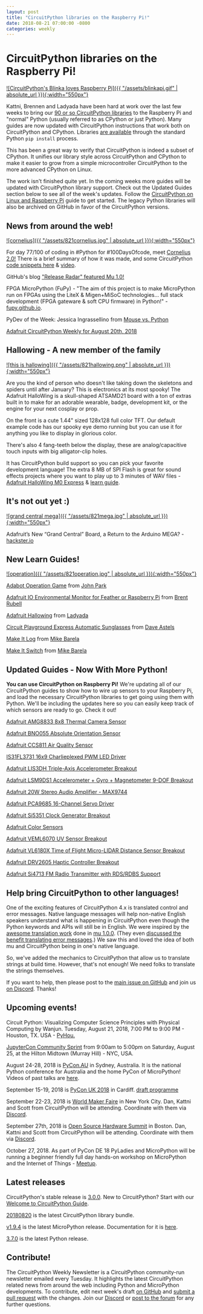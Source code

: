 ```yaml
---
layout: post
title: "CircuitPython libraries on the Raspberry Pi!"
date: 2018-08-21 07:00:00 -0800
categories: weekly
---
```


# CircuitPython libraries on the Raspberry Pi!

[![CircuitPython's Blinka loves Raspberry Pi]({{ "/assets/blinkapi.gif" | absolute_url }}){:width="550px"}](https://learn.adafruit.com/circuitpython-on-raspberrypi-linux)

Kattni, Brennen and Ladyada have been hard at work over the last few weeks to bring our [90 or so CircuitPython libraries](https://pypi.org/search/?q=%22adafruit-circuitpython%22) to the Raspberry Pi and "normal" Python (usually referred to as CPython or just Python). Many guides are now updated with CircuitPython instructions that work both on CircuitPython and CPython. Libraries [are available](https://pypi.org/search/?q=%22adafruit-circuitpython%22) through the standard Python `pip install` process.

This has been a great way to verify that CircuitPython is indeed a subset of CPython. It unifies our library style across CircuitPython and CPython to make it easier to grow from a simple microcontroller CircuitPython to the more advanced CPython on Linux.

The work isn't finished quite yet. In the coming weeks more guides will be updated with CircuitPython library support. Check out the Updated Guides section below to see all of the week's updates. Follow the [CircuitPython on Linux and Raspberry Pi](https://learn.adafruit.com/circuitpython-on-raspberrypi-linux) guide to get started. The legacy Python libraries will also be archived on GitHub in favor of the CircuitPython versions.

## News from around the web!

[![cornelius]({{ "/assets/821cornelius.jpg" | absolute_url }}){:width="550px"}](https://tinkerboi.net/post_id/19)

For day 77/100 of coding in #Python for #100DaysOfcode, meet [Cornelius 2.0!](https://twitter.com/TheTinkerboi/status/1029475838952198145) There is a brief summary of how it was made, and some CircuitPython [code snippets here](https://tinkerboi.net/post_id/19) & [video](https://www.youtube.com/watch?v=Uwf73L_A_6U).

GitHub's blog ["Release Radar" featured Mu 1.0!](https://blog.github.com/2018-08-17-release-radar-july-2018/)

FPGA MicroPython (FuPy) - "The aim of this project is to make MicroPython run on FPGAs using the LiteX & Migen+MiSoC technologies... full stack development (FPGA gateware & soft CPU firmware) in Python!" - [fupy.github.io](https://fupy.github.io/).

PyDev of the Week: Jessica Ingrassellino from [Mouse vs. Python](http://www.blog.pythonlibrary.org/2018/08/20/pydev-of-the-week-jessica-ingrassellino/)

[Adafruit CircuitPython Weekly for August 20th, 2018](https://youtu.be/XBIzLuUPkbU)

## Hallowing - A new member of the family

[![this is hallowing]({{ "/assets/821hallowing.png" | absolute_url }}){:width="550px"}](https://learn.adafruit.com/adafruit-hallowing)

Are you the kind of person who doesn't like taking down the skeletons and spiders until after January? This is electronics at its most spooky! The Adafruit HalloWing is a skull-shaped ATSAMD21 board with a ton of extras built in to make for an adorable wearable, badge, development kit, or the engine for your next cosplay or prop.

On the front is a cute 1.44" sized 128x128 full color TFT. Our default example code has our spooky eye demo running but you can use it for anything you like to display in glorious color.

There's also 4 fang-teeth below the display, these are analog/capacitive touch inputs with big alligator-clip holes.

It has CircuitPython build support so you can pick your favorite development language! The extra 8 MB of SPI Flash is great for sound effects projects where you want to play up to 3 minutes of WAV files - [Adafruit HalloWing M0 Express](https://www.adafruit.com/product/3900) & [learn guide](https://learn.adafruit.com/adafruit-hallowing).

## It's not out yet :)

[![grand central mega]({{ "/assets/821mega.jpg" | absolute_url }}){:width="550px"}](https://blog.hackster.io/adafruits-new-grand-central-board-a-return-to-the-arduino-mega-3f1273b0030)

Adafruit’s New “Grand Central” Board, a Return to the Arduino MEGA? - [hackster.io](https://blog.hackster.io/adafruits-new-grand-central-board-a-return-to-the-arduino-mega-3f1273b0030)

## New Learn Guides!

[![operation]({{ "/assets/821operation.jpg" | absolute_url }}){:width="550px"}](https://learn.adafruit.com/adabot-operation-game)

[Adabot Operation Game](https://learn.adafruit.com/adabot-operation-game) from [John Park](https://learn.adafruit.com/users/johnpark)

[Adafruit IO Environmental Monitor for Feather or Raspberry Pi](https://learn.adafruit.com/adafruit-io-air-quality-monitor) from [Brent Rubell](https://learn.adafruit.com/users/brubell)

[Adafruit Hallowing](https://learn.adafruit.com/adafruit-hallowing) from [Ladyada](https://learn.adafruit.com/users/adafruit2)

[Circuit Playground Express Automatic Sunglasses](https://learn.adafruit.com/circuit-playground-express-auto-sunglasses) from [Dave Astels](https://learn.adafruit.com/users/dastels)

[Make It Log](https://learn.adafruit.com/make-it-data-log-spreadsheet-circuit-playground) from [Mike Barela](https://learn.adafruit.com/users/MikeBarela)

[Make It Switch](https://learn.adafruit.com/make-it-switch) from [Mike Barela](https://learn.adafruit.com/users/MikeBarela)

## Updated Guides - Now With More Python!

**You can use CircuitPython on Raspberry Pi!** We're updating all of our CircuitPython guides to show how to wire up sensors to your Raspberry Pi, and load the necessary CircuitPython libraries to get going using them with Python. We'll be including the updates here so you can easily keep track of which sensors are ready to go. Check it out!

[Adafruit AMG8833 8x8 Thermal Camera Sensor](https://learn.adafruit.com/adafruit-amg8833-8x8-thermal-camera-sensor)

[Adafruit BNO055 Absolute Orientation Sensor](https://learn.adafruit.com/adafruit-bno055-absolute-orientation-sensor)

[Adafruit CCS811 Air Quality Sensor](https://learn.adafruit.com/adafruit-ccs811-air-quality-sensor)

[IS31FL3731 16x9 Charlieplexed PWM LED Driver](https://learn.adafruit.com/i31fl3731-16x9-charliplexed-pwm-led-driver)

[Adafruit LIS3DH Triple-Axis Accelerometer Breakout](https://learn.adafruit.com/adafruit-lis3dh-triple-axis-accelerometer-breakout)

[Adafruit LSM9DS1 Accelerometer + Gyro + Magnetometer 9-DOF Breakout](https://learn.adafruit.com/adafruit-lsm9ds1-accelerometer-plus-gyro-plus-magnetometer-9-dof-breakout)

[Adafruit 20W Stereo Audio Amplifier - MAX9744](https://learn.adafruit.com/adafruit-20w-stereo-audio-amplifier-class-d-max9744)

[Adafruit PCA9685 16-Channel Servo Driver](https://learn.adafruit.com/16-channel-pwm-servo-driver)

[Adafruit Si5351 Clock Generator Breakout](https://learn.adafruit.com/adafruit-si5351-clock-generator-breakout)

[Adafruit Color Sensors](https://learn.adafruit.com/adafruit-color-sensors/overview)

[Adafruit VEML6070 UV Sensor Breakout](https://learn.adafruit.com/adafruit-veml6070-uv-light-sensor-breakout)

[Adafruit VL6180X Time of Flight Micro-LIDAR Distance Sensor Breakout](https://learn.adafruit.com/adafruit-vl6180x-time-of-flight-micro-lidar-distance-sensor-breakout)

[Adafruit DRV2605 Haptic Controller Breakout](https://learn.adafruit.com/adafruit-drv2605-haptic-controller-breakout)

[Adafruit Si4713 FM Radio Transmitter with RDS/RDBS Support](https://learn.adafruit.com/adafruit-drv2605-haptic-controller-breakout)

## Help bring CircuitPython to other languages!

One of the exciting features of CircuitPython 4.x is translated control and error messages. Native language messages will help non-native English speakers understand what is happening in CircuitPython even though the Python keywords and APIs will still be in English. We were inspired by the [awesome translation work](https://mu.readthedocs.io/en/latest/translations.html) done in [mu 1.0.0](http://madewith.mu/mu/releases/2018/07/20/mu-1.html). (They even [discussed the benefit translating error messages](https://github.com/mu-editor/mu/issues/507).) We saw this and loved the idea of both mu and CircuitPython being in one's native language.

So, we've added the mechanics to CircuitPython that allow us to translate strings at build time. However, that's not enough! We need folks to translate the strings themselves.

If you want to help, then please post to the [main issue on GitHub](https://github.com/adafruit/circuitpython/issues/1098) and join us [on Discord](https://adafru.it/discord). Thanks!

## Upcoming events!

Circuit Python: Visualizing Computer Science Principles with Physical Computing by Wanjun. Tuesday, August 21, 2018, 7:00 PM to 9:00 PM - Houston, TX. USA - [PyHou.](https://www.meetup.com/python-14/events/250807263/)

[JupyterCon Community Sprint](https://www.eventbrite.com/e/jupytercon-community-sprint-day-tickets-48679310127) from 9:00am to 5:00pm on Saturday, August 25, at the Hilton Midtown (Murray Hill) - NYC, USA.

August 24-28, 2018 is [PyCon.AU](https://2018.pycon-au.org/) in Sydney, Australia. It is the national Python conference for Australia and the home PyCon of MicroPython! Videos of past talks are [here](https://www.youtube.com/user/PyConAU).

September 15-19, 2018 is [PyCon UK 2018](https://2018.pyconuk.org/) in Cardiff. [draft programme](https://2018.pyconuk.org/programme/)

September 22-23, 2018 is [World Maker Faire](https://makerfaire.com/new-york/) in New York City. Dan, Kattni and Scott from CircuitPython will be attending. Coordinate with them via [Discord](https://adafru.it/discord).

September 27th, 2018 is [Open Source Hardware Summit](https://2018.oshwa.org/) in Boston. Dan, Kattni and Scott from CircuitPython will be attending. Coordinate with them via [Discord](https://adafru.it/discord).

October 27, 2018. As part of PyCon DE 18 PyLadies and MicroPython will be running a
beginner friendly full day hands-on workshop on MicroPython and the
Internet of Things - [Meetup](https://www.meetup.com/de-DE/PyData-Suedwest/events/253574767/).

## Latest releases

CircuitPython's stable release is [3.0.0](https://github.com/adafruit/circuitpython/releases/latest). New to CircuitPython? Start with our [Welcome to CircuitPython Guide](https://learn.adafruit.com/welcome-to-circuitpython).

[20180820](https://github.com/adafruit/Adafruit_CircuitPython_Bundle/releases/latest) is the latest CircuitPython library bundle.

[v1.9.4](https://micropython.org/download) is the latest MicroPython release. Documentation for it is [here](http://docs.micropython.org/en/latest/pyboard/).

[3.7.0](https://www.python.org/downloads/) is the latest Python release.

## Contribute!

The CircuitPython Weekly Newsletter is a CircuitPython community-run newsletter emailed every Tuesday. It highlights the latest CircuitPython related news from around the web including Python and MicroPython developments. To contribute, edit next week's draft [on GitHub](https://github.com/adafruit/circuitpython-weekly-newsletter/tree/gh-pages/_drafts) and [submit a pull request](https://help.github.com/articles/editing-files-in-your-repository/) with the changes. Join our [Discord](https://adafru.it/discord) or [post to the forum](https://forums.adafruit.com/viewforum.php?f=60) for any further questions.
